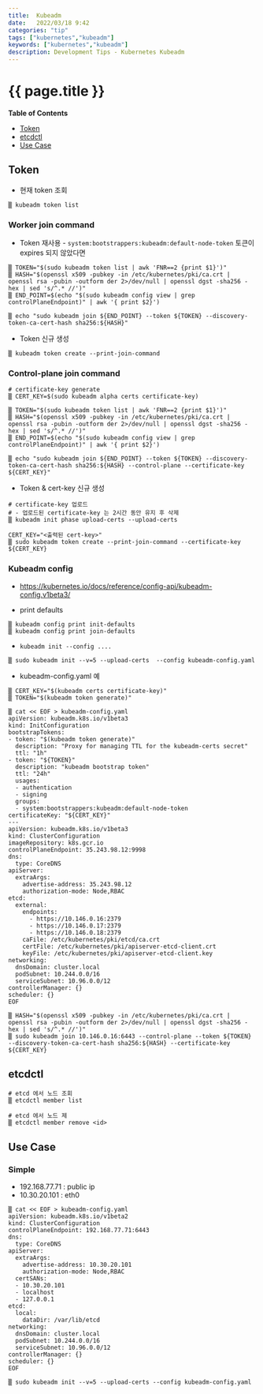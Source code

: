 ```yaml
---
title:  Kubeadm
date:   2022/03/18 9:42
categories: "tip"
tags: ["kubernetes","kubeadm"]
keywords: ["kubernetes","kubeadm"]
description: Development Tips - Kubernetes Kubeadm
---
```


# {{ page.title }}

**Table of Contents**

* [Token](#token)
* [etcdctl](#etcdctl)
* [Use Case](#use-case)


## Token

* 현재 token 조회

```
▒ kubeadm token list 
```

### Worker join command 

* Token 재사용 - `system:bootstrappers:kubeadm:default-node-token` 토큰이 expires 되지 않았다면

```
▒ TOKEN="$(sudo kubeadm token list | awk 'FNR==2 {print $1}')"
▒ HASH="$(openssl x509 -pubkey -in /etc/kubernetes/pki/ca.crt | openssl rsa -pubin -outform der 2>/dev/null | openssl dgst -sha256 -hex | sed 's/^.* //')"
▒ END_POINT=$(echo "$(sudo kubeadm config view | grep controlPlaneEndpoint)" | awk '{ print $2}')

▒ echo "sudo kubeadm join ${END_POINT} --token ${TOKEN} --discovery-token-ca-cert-hash sha256:${HASH}"
```

*  Token 신규 생성

```
▒ kubeadm token create --print-join-command
```

### Control-plane join command 

```
# certificate-key generate
▒ CERT_KEY=$(sudo kubeadm alpha certs certificate-key)

▒ TOKEN="$(sudo kubeadm token list | awk 'FNR==2 {print $1}')"
▒ HASH="$(openssl x509 -pubkey -in /etc/kubernetes/pki/ca.crt | openssl rsa -pubin -outform der 2>/dev/null | openssl dgst -sha256 -hex | sed 's/^.* //')"
▒ END_POINT=$(echo "$(sudo kubeadm config view | grep controlPlaneEndpoint)" | awk '{ print $2}')

▒ echo "sudo kubeadm join ${END_POINT} --token ${TOKEN} --discovery-token-ca-cert-hash sha256:${HASH} --control-plane --certificate-key ${CERT_KEY}"
```


* Token & cert-key 신규 생성

```
# certificate-key 업로드 
# - 업로드된 certificate-key 는 2시간 동안 유지 후 삭제
▒ kubeadm init phase upload-certs --upload-certs

CERT_KEY="<출력된 cert-key>"
▒ sudo kubeadm token create --print-join-command --certificate-key ${CERT_KEY}
```

### Kubeadm config

* https://kubernetes.io/docs/reference/config-api/kubeadm-config.v1beta3/

* print defaults
```
▒ kubeadm config print init-defaults
▒ kubeadm config print join-defaults
```


* `kubeadm init --config ....`
```
▒ sudo kubeadm init --v=5 --upload-certs  --config kubeadm-config.yaml
```

*  kubeadm-config.yaml 예

```
▒ CERT_KEY="$(kubeadm certs certificate-key)"
▒ TOKEN="$(kubeadm token generate)"

▒ cat << EOF > kubeadm-config.yaml
apiVersion: kubeadm.k8s.io/v1beta3
kind: InitConfiguration
bootstrapTokens:
- token: "$(kubeadm token generate)"
  description: "Proxy for managing TTL for the kubeadm-certs secret"
  ttl: "1h"
- token: "${TOKEN}"
  description: "kubeadm bootstrap token"
  ttl: "24h"
  usages:
  - authentication
  - signing
  groups:
  - system:bootstrappers:kubeadm:default-node-token
certificateKey: "${CERT_KEY}"
---
apiVersion: kubeadm.k8s.io/v1beta3
kind: ClusterConfiguration
imageRepository: k8s.gcr.io
controlPlaneEndpoint: 35.243.98.12:9998
dns:
  type: CoreDNS
apiServer:
  extraArgs:
    advertise-address: 35.243.98.12
    authorization-mode: Node,RBAC
etcd:
  external:
    endpoints:
      - https://10.146.0.16:2379
      - https://10.146.0.17:2379
      - https://10.146.0.18:2379
    caFile: /etc/kubernetes/pki/etcd/ca.crt
    certFile: /etc/kubernetes/pki/apiserver-etcd-client.crt
    keyFile: /etc/kubernetes/pki/apiserver-etcd-client.key
networking:
  dnsDomain: cluster.local
  podSubnet: 10.244.0.0/16
  serviceSubnet: 10.96.0.0/12
controllerManager: {}
scheduler: {}
EOF

▒ HASH="$(openssl x509 -pubkey -in /etc/kubernetes/pki/ca.crt | openssl rsa -pubin -outform der 2>/dev/null | openssl dgst -sha256 -hex | sed 's/^.* //')"
▒ sudo kubeadm join 10.146.0.16:6443 --control-plane --token ${TOKEN} --discovery-token-ca-cert-hash sha256:${HASH} --certificate-key ${CERT_KEY}
```

## etcdctl

```
# etcd 에서 노드 조회
▒ etcdctl member list

# etcd 에서 노드 제
▒ etcdctl member remove <id>
```


## Use Case

### Simple 
* 192.168.77.71 : public ip
* 10.30.20.101 : eth0

```
▒ cat << EOF > kubeadm-config.yaml
apiVersion: kubeadm.k8s.io/v1beta2
kind: ClusterConfiguration
controlPlaneEndpoint: 192.168.77.71:6443
dns:
  type: CoreDNS
apiServer:
  extraArgs:
    advertise-address: 10.30.20.101
    authorization-mode: Node,RBAC
  certSANs:
  - 10.30.20.101
  - localhost
  - 127.0.0.1
etcd:
  local:
    dataDir: /var/lib/etcd
networking:
  dnsDomain: cluster.local
  podSubnet: 10.244.0.0/16
  serviceSubnet: 10.96.0.0/12
controllerManager: {}
scheduler: {}
EOF

▒ sudo kubeadm init --v=5 --upload-certs --config kubeadm-config.yaml
```
